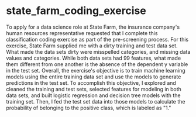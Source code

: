 # state_farm_coding_exercise
To apply for a data science role at State Farm, the insurance company's human resources representative requested that I complete this classification coding exercise as part of the pre-screening process. For this exercise, State Farm supplied me with a dirty training and test data set. What made the data sets dirty were misspelled categories, and missing data values and categories. While both data sets had 99 features, what made them different from one another is the absence of the dependent y variable in the test set. Overall, the exercise's objective is to train machine learning models using the entire training data set and use the models to generate predictions in the test set. To accomplish this objective, I explored and cleaned the training and test sets, selected features for modeling in both data sets, and built logistic regression and decision tree models with the training set. Then, I fed the test set data into those models to calculate the probability of belonging to the positive class, which is labeled as "1." 
